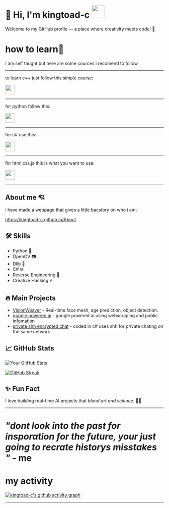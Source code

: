 # 👋 Hi, I'm kingtoad-c <img src="https://github.com/user-attachments/assets/ae4140d6-f32f-46f5-898c-d84678872c76" width="40" height="40">

Welcome to my GitHub profile — a place where creativity meets code! 🚀

# how to learn🧠

I am self taught but here are some cources i recomend to follow

---
to learn c++ just follow this simple course:

[<img src="https://github.com/user-attachments/assets/be2d10ac-a190-4a74-8854-25a40a2e49c6" width="30" hight="30">](https://github.com/kingtoad-c/c-course-)

---

for python follow this:

[<img src="https://github.com/user-attachments/assets/bf92689d-fd54-489a-9f00-793de4f7dece" width="30" height="30">](https://www.halvorsen.blog/documents/programming/python/resources/Python%20Programming.pdf)

---
for c# use this:

[<img src="https://github.com/user-attachments/assets/1ba578a7-bf04-4b5d-bb39-cff2d1c913b8" width="30" height="30">](https://dotnet.microsoft.com/en-us/learn/csharp)

---

for html,css,js this is what you want to use:

[<img src="https://github.com/user-attachments/assets/e2e67461-bd4a-4bdf-8c13-64a8c0aa2be7" width="30" height="30">
](https://www.codecademy.com/catalog/language/html-css)

---

## About me 💘

i have made a webpage that gives a little bacstory on who i am:

https://kingtoad-c.github.io/About

## 🛠️ Skills
- Python 🐍
- OpenCV 📷
- Dlib 🤖
- C# 🌐
- Reverse Engineering 🔎
- Creative Hacking ⚡

## 🔥 Main Projects
- [VisionWeaver](https://github.com/kingtoad-c/cam-ai) - Real-time face mesh, age prediction, object detection.
- [google powered ai](https://github.com/kingtoad-c/Google-powered-ai) - google powered ai using webscraping and public infomation
- [private shh encrypted chat](https://github.com/kingtoad-c/private-ssh-chat) - coded in c# uses shh for private chating on the same network

## 📈 GitHub Stats
![Your GitHub Stats](https://github-readme-stats.vercel.app/api?username=kingtoad-c&show_icons=true&theme=radical)

[![GitHub Streak](https://streak-stats.demolab.com?user=kingtoad-c&theme=tokyonight&hide_border=true)](https://git.io/streak-stats)

## ✨ Fun Fact
I love building real-time AI projects that *blend art and science*. 🎨🤖

---

# ***"dont look into the past for insporation for the future, your just going to recrate historys misstakes "*** - me

# my activity

[![kingtoad-c's github activity graph](https://github-readme-activity-graph.vercel.app/graph?username=kingtoad-c&theme=github-compact)](https://github.com/kingtoad-c/github-readme-activity-graph)

---

